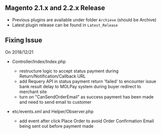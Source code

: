 ## Magento 2.1.x and 2.2.x Release
- Previous plugins are available under folder `Archieve` (should be Archive)
- Latest plugin release can be found in `Latest_Release`

## Fixing Issue
On 2018/12/21
- Controller/Index/Index.php
  - restructure logic to accept status payment during Return/Notification/Callback URL
  - add Requery API in status payment return 'failed' to encounter issue bank result delay to MOLPay system during buyer redirect to merchant site 
  - turn on "CanSendOrderEmail" as success payment has been made and need to send email to customer

- etc/events.xml and Helper/Observer.php
  - add event after click Place Order to avoid Order Confirmation Email being sent out before payment made
